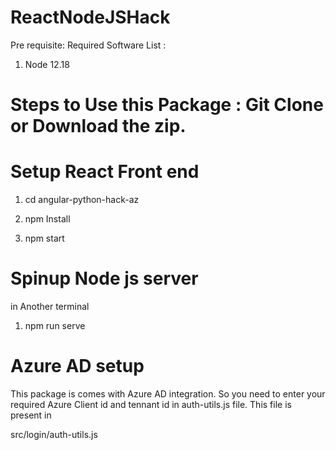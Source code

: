# ReactNodeJSHack
 Pre requisite: Required Software List :

1. Node 12.18

# Steps to Use this Package : Git Clone or Download the zip.
# Setup React Front end

1. cd angular-python-hack-az

2. npm Install
3. npm start
# Spinup Node js server
in Another terminal

1. npm run serve

# Azure AD setup
This package is comes with Azure AD integration. So you need to enter your required Azure Client id and tennant id in auth-utils.js file. This file is present in

src/login/auth-utils.js
